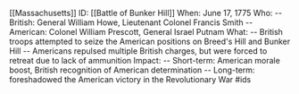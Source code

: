 [[Massachusetts]]
ID: [[Battle of Bunker Hill]]
When: June 17, 1775
Who:
-- British: General William Howe, Lieutenant Colonel Francis Smith
-- American: Colonel William Prescott, General Israel Putnam
What:
-- British troops attempted to seize the American positions on Breed's Hill and Bunker Hill
-- Americans repulsed multiple British charges, but were forced to retreat due to lack of ammunition
Impact:
-- Short-term: American morale boost, British recognition of American determination
-- Long-term: foreshadowed the American victory in the Revolutionary War
#ids